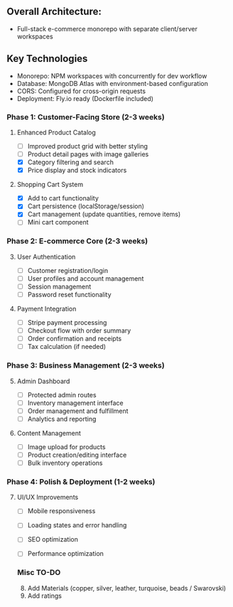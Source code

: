 ## Overall Architecture:

- Full-stack e-commerce monorepo with separate client/server workspaces

## Key Technologies

- Monorepo: NPM workspaces with concurrently for dev workflow
- Database: MongoDB Atlas with environment-based configuration
- CORS: Configured for cross-origin requests
- Deployment: Fly.io ready (Dockerfile included)

### Phase 1: Customer-Facing Store (2-3 weeks)

1. Enhanced Product Catalog


    - [ ] Improved product grid with better styling
    - [ ] Product detail pages with image galleries
    - [x] Category filtering and search
    - [x] Price display and stock indicators

2. Shopping Cart System


    - [x] Add to cart functionality
    - [x] Cart persistence (localStorage/session)
    - [x] Cart management (update quantities, remove items)
    - [ ] Mini cart component

### Phase 2: E-commerce Core (2-3 weeks)

3. User Authentication


    - [ ] Customer registration/login
    - [ ] User profiles and account management
    - [ ] Session management
    - [ ] Password reset functionality

4. Payment Integration


    - [ ] Stripe payment processing
    - [ ] Checkout flow with order summary
    - [ ] Order confirmation and receipts
    - [ ] Tax calculation (if needed)

### Phase 3: Business Management (2-3 weeks)

5. Admin Dashboard


    - [ ] Protected admin routes
    - [ ] Inventory management interface
    - [ ] Order management and fulfillment
    - [ ] Analytics and reporting

6. Content Management


    - [ ] Image upload for products
    - [ ] Product creation/editing interface
    - [ ] Bulk inventory operations

### Phase 4: Polish & Deployment (1-2 weeks)

7. UI/UX Improvements


    - [ ] Mobile responsiveness
    - [ ] Loading states and error handling
    - [ ] SEO optimization
    - [ ] Performance optimization


    ### Misc TO-DO
    8. Add Materials (copper, silver, leather, turquoise, beads / Swarovski)
    9. Add ratings
